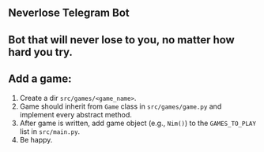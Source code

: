Neverlose Telegram Bot
---
Bot that will never lose to you, no matter how hard you try.
---
## Add a game:
1. Create a dir `src/games/<game_name>`.
2. Game should inherit from `Game` class in `src/games/game.py` and implement every abstract method.
3. After game is written, add game object (e.g., `Nim()`) to the `GAMES_TO_PLAY` list in `src/main.py`.
4. Be happy.
